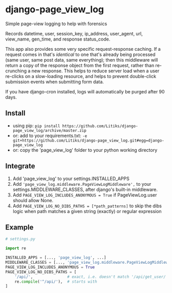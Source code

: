 # django-page_view_log
Simple page-view logging to help with forensics

Records datetime, user, session_key, ip_address, user_agent, url, view_name, gen_time, and response status_code.

This app also provides some very specific request-response caching. If a request comes in that's *identical* to one that's already being processed (same user, same post data, same everything); then this middleware will return a copy of the response object from the first request, rather than re-crunching a new response. This helps to reduce server load when a user re-clicks on a slow-loading resource, and helps to prevent double-click submission events when submitting form data.

If you have django-cron installed, logs will automatically be purged after 90 days.


Install
-------

- using pip: `pip install https://github.com/Litiks/django-page_view_log/archive/master.zip`
- or: add to your requirements.txt: `-e git+https://github.com/Litiks/django-page_view_log.git#egg=django-page_view_log`
- or: copy the 'page_view_log' folder to your python working directory


Integrate
---------

1. Add 'page_view_log' to your settings.INSTALLED_APPS
2. Add `'page_view_log.middleware.PageViewLogMiddleware',` to your settings.MIDDLEWARE_CLASSES, after django's built-in middleware.
3. Add `PAGE_VIEW_LOG_INCLUDES_ANONYMOUS = True` if PageViewLog.user should allow None.
4. Add `PAGE_VIEW_LOG_NO_DIBS_PATHS = [*path_patterns]` to skip the dibs logic when path matches a given string (exactly) or regular expression


Example
-------

```python
# settings.py

import re

INSTALLED_APPS = [..., 'page_view_log', ...]
MIDDLEWARE_CLASSES = [..., 'page_view_log.middleware.PageViewLogMiddleware', ...]
PAGE_VIEW_LOG_INCLUDES_ANONYMOUS = True
PAGE_VIEW_LOG_NO_DIBS_PATHS = [
    '/api/',               # exact, i.e. doesn't match '/api/get_user/'
    re.compile('^/api/'),  # starts with
]
```
